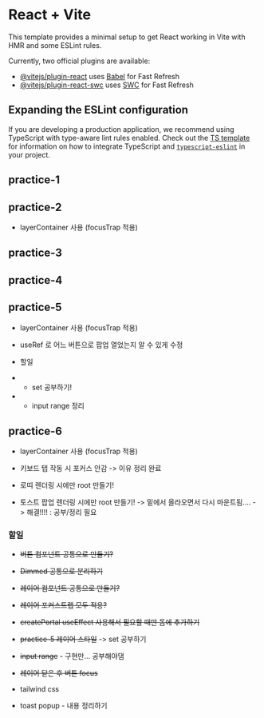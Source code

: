 # React + Vite

This template provides a minimal setup to get React working in Vite with HMR and some ESLint rules.

Currently, two official plugins are available:

- [@vitejs/plugin-react](https://github.com/vitejs/vite-plugin-react/blob/main/packages/plugin-react) uses [Babel](https://babeljs.io/) for Fast Refresh
- [@vitejs/plugin-react-swc](https://github.com/vitejs/vite-plugin-react/blob/main/packages/plugin-react-swc) uses [SWC](https://swc.rs/) for Fast Refresh

## Expanding the ESLint configuration

If you are developing a production application, we recommend using TypeScript with type-aware lint rules enabled. Check out the [TS template](https://github.com/vitejs/vite/tree/main/packages/create-vite/template-react-ts) for information on how to integrate TypeScript and [`typescript-eslint`](https://typescript-eslint.io) in your project.

## practice-1

## practice-2

- layerContainer 사용 (focusTrap 적용)

## practice-3

## practice-4

## practice-5

- layerContainer 사용 (focusTrap 적용)
- useRef 로 어느 버튼으로 팝업 열었는지 알 수 있게 수정

- 할일
- - set 공부하기!
- - input range 정리

## practice-6

- layerContainer 사용 (focusTrap 적용)

- 키보드 탭 작동 시 포커스 안감 -> 이유 정리 완료

- 로띠 렌더링 시에만 root 만들기!
- 토스트 팝업 렌더링 시에만 root 만들기! -> 밑에서 올라오면서 다시 마운트됨.... -> 해결!!!! : 공부/정리 필요

### 할일

- ~~버튼 컴포넌트 공통으로 만들기?~~
- ~~Dimmed 공통으로 분리하기~~
- ~~레이어 컴포넌트 공통으로 만들기?~~
- ~~레이어 포커스트랩 모두 적용?~~
- ~~createPortal useEffect 사용해서 필요할 때만 돔에 추가하기~~
- ~~practice-5 레이어 스타일~~ -> set 공부하기
- ~~input range~~ - 구현만... 공부해야댐
- ~~레이어 닫은 후 버튼 focus~~

- tailwind css
- toast popup - 내용 정리하기
